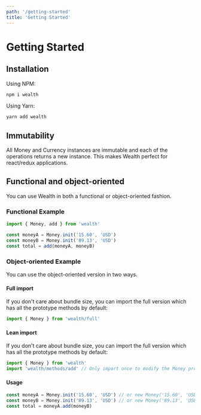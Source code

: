 ```yaml
---
path: '/getting-started'
title: 'Getting Started'
---
```


# Getting Started

## Installation

Using NPM:

```sh
npm i wealth
```

Using Yarn:

```sh
yarn add wealth
```

## Immutability

All Money and Currency instances are immutable and each of the operations returns a new instance.
This makes Wealth perfect for react/redux applications.

## Functional and object-oriented

You can use Wealth in both a functional or object-oriented fashion.

### Functional Example

```js
import { Money, add } from 'wealth'

const moneyA = Money.init('15.60', 'USD')
const moneyB = Money.init('89.13', 'USD')
const total = add(moneyA, moneyB)
```

### Object-oriented Example

You can use the object-oriented version in two ways.

#### Full import

If you don't care about bundle size, you can import the full version which has all the prototype methods by default:

```js
import { Money } from 'wealth/full'
```

#### Lean import

If you don't care about bundle size, you can import the full version which has all the prototype methods by default:

```js
import { Money } from 'wealth'
import 'wealth/methods/add' // Only import once to modify the Money prototype
```

#### Usage

```js
const moneyA = Money.init('15.60', 'USD') // or new Money('15.60', 'USD')
const moneyB = Money.init('89.13', 'USD') // or new Money('89.13', 'USD')
const total = moneyA.add(moneyB)
```
